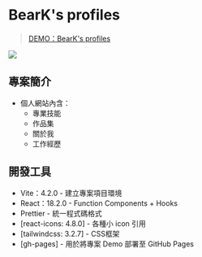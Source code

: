 # BearK's profiles

> [DEMO：BearK's profiles](https://beark0515.github.io/profile-web/)


![](https://upload.cc/i1/2023/04/02/wm8GVo.png
)

## 專案簡介

- 個人網站內含：
  - 專業技能
  - 作品集
  - 關於我
  - 工作經歷

## 開發工具

- Vite：4.2.0 - 建立專案項目環境
- React：18.2.0 - Function Components + Hooks
- Prettier - 統一程式碼格式
- [react-icons: 4.8.0] - 各種小 icon 引用
- [tailwindcss: 3.2.7] - CSS框架
- [gh-pages] - 用於將專案 Demo 部署至 GitHub Pages
